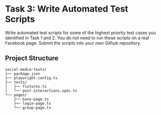 # Task 3: Write Automated Test Scripts
Write automated test scripts for some of the highest priority test cases you
identified in Task 1 and 2. You do not need to run these scripts on a real Facebook
page. Submit the scripts into your own Github repository.

## Project Structure
```
social-media-tests/
├── package.json
├── playwright.config.ts
├── tests/
│   ├── fixtures.ts
│   └── post-interactions.spec.ts
└── pages/
    ├── base-page.ts
    ├── login-page.ts
    └── group-page.ts
```
